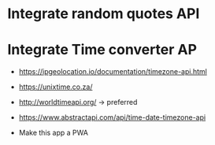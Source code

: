 # Integrate random quotes API
# Integrate Time converter AP
  - https://ipgeolocation.io/documentation/timezone-api.html
  - https://unixtime.co.za/
  - http://worldtimeapi.org/ -> preferred
  - https://www.abstractapi.com/api/time-date-timezone-api

- Make this app a PWA
